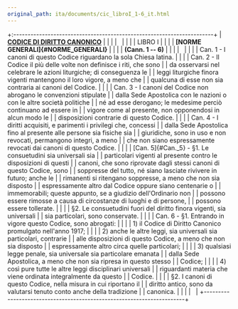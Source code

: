 ```yaml
---
original_path: ita/documents/cic_libroI_1-6_it.html
---
```


+:----------------------------------------------------------------------+
| **[CODICE DI DIRITTO CANONICO](../../cic_index_it.html)**             |
|                                                                       |
|                                                                       |
|                                                                       |
| LIBRO I                                                               |
|                                                                       |
| **[NORME GENERALI]{#NORME_GENERALI}**                                 |
|                                                                       |
| **(Cann. 1 -- 6)**                                                    |
|                                                                       |
|                                                                       |
|                                                                       |
| Can. 1 - I canoni di questo Codice riguardano la sola Chiesa latina.  |
|                                                                       |
| Can. 2 - Il Codice il più delle volte non definisce i riti, che sono  |
| da osservarsi nel celebrare le azioni liturgiche; di conseguenza le   |
| leggi liturgiche finora vigenti mantengono il loro vigore, a meno che |
| qualcuna di esse non sia contraria ai canoni del Codice.              |
|                                                                       |
| Can. 3 - I canoni del Codice non abrogano le convenzioni stipulate    |
| dalla Sede Apostolica con le nazioni o con le altre società politiche |
| né ad esse derogano; le medesime perciò continuano ad essere in       |
| vigore come al presente, non opponendosi in alcun modo le             |
| disposizioni contrarie di questo Codice.                              |
|                                                                       |
| Can. 4 - I diritti acquisiti, e parimenti i privilegi che, concessi   |
| dalla Sede Apostolica fino al presente alle persone sia fisiche sia   |
| giuridiche, sono in uso e non revocati, permangono integri, a meno    |
| che non siano espressamente revocati dai canoni di questo Codice.     |
|                                                                       |
| [Can. 5]{#Can._5} - §1. Le consuetudini sia universali sia            |
| particolari vigenti al presente contro le disposizioni di questi      |
| canoni, che sono riprovate dagli stessi canoni di questo Codice, sono |
| soppresse del tutto, né siano lasciate rivivere in futuro; anche le   |
| rimanenti si ritengano soppresse, a meno che non sia disposto         |
| espressamente altro dal Codice oppure siano centenarie o              |
| immemorabili; queste appunto, se a giudizio dell\'Ordinario non       |
| possono essere rimosse a causa di circostanze di luoghi e di persone, |
| possono essere tollerate.                                             |
|                                                                       |
| §2. Le consuetudini fuori del diritto finora vigenti, sia universali  |
| sia particolari, sono conservate.                                     |
|                                                                       |
| Can. 6 - §1. Entrando in vigore questo Codice, sono abrogati:         |
|                                                                       |
| 1\) il Codice di Diritto Canonico promulgato nell\'anno 1917;         |
|                                                                       |
| 2\) anche le altre leggi, sia universali sia particolari, contrarie   |
| alle disposizioni di questo Codice, a meno che non sia disposto       |
| espressamente altro circa quelle particolari;                         |
|                                                                       |
| 3\) qualsiasi legge penale, sia universale sia particolare emanata    |
| dalla Sede Apostolica, a meno che non sia ripresa in questo stesso    |
| Codice;                                                               |
|                                                                       |
| 4\) così pure tutte le altre leggi disciplinari universali            |
| riguardanti materia che viene ordinata integralmente da questo        |
| Codice.                                                               |
|                                                                       |
| §2. I canoni di questo Codice, nella misura in cui riportano il       |
| diritto antico, sono da valutarsi tenuto conto anche della tradizione |
| canonica.                                                             |
|                                                                       |
|                                                                       |
+-----------------------------------------------------------------------+